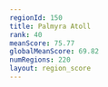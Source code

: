 ```yaml
---
regionId: 150
title: Palmyra Atoll
rank: 40
meanScore: 75.77
globalMeanScore: 69.82
numRegions: 220
layout: region_score
---
```


